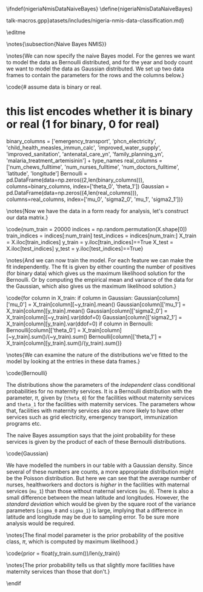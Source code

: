 \ifndef{nigeriaNmisDataNaiveBayes}
\define{nigeriaNmisDataNaiveBayes}

talk-macros.gpp}atasets/includes/nigeria-nmis-data-classification.md}

\editme

\notes{\subsection{Naive Bayes NMIS}}

\notes{We can now specify the naive Bayes model. For the genres we want to model the data as Bernoulli distributed, and for the year and body count we want to model the data as Gaussian distributed. We set up two data frames to contain the parameters for the rows and the columns below.}

\code{# assume data is binary or real.
# this list encodes whether it is binary or real (1 for binary, 0 for real)
binary_columns = ['emergency_transport',
		  'phcn_electricity',
          'child_health_measles_immun_calc',
		  'improved_water_supply', 
		  'improved_sanitation',
          'antenatal_care_yn', 
		  'family_planning_yn',
          'malaria_treatment_artemisinin'] + type_names
real_columns = ['num_chews_fulltime', 
                'num_nurses_fulltime', 
                'num_doctors_fulltime', 
		        'latitude', 
		        'longitude']
Bernoulli = pd.DataFrame(data=np.zeros((2,len(binary_columns))), columns=binary_columns, index=['theta_0', 'theta_1'])
Gaussian = pd.DataFrame(data=np.zeros((4,len(real_columns))), columns=real_columns, index=['mu_0', 'sigma2_0', 'mu_1', 'sigma2_1'])}

\notes{Now we have the data in a form ready for analysis, let's construct our data matrix.}

\code{num_train = 20000
indices = np.random.permutation(X.shape[0])
train_indices = indices[:num_train]
test_indices = indices[num_train:]
X_train = X.iloc[train_indices]
y_train = y.iloc[train_indices]==True
X_test = X.iloc[test_indices]
y_test = y.iloc[test_indices]==True}

\notes{And we can now train the model. For each feature we can make the fit independently. The fit is given by either counting the number of positives (for binary data) which gives us the maximum likelihood solution for the Bernoulli. Or by computing the empirical mean and variance of the data for the Gaussian, which also gives us the maximum likelihood solution.}

\code{for column in X_train:
    if column in Gaussian:
        Gaussian[column]['mu_0'] = X_train[column][~y_train].mean()
        Gaussian[column]['mu_1'] = X_train[column][y_train].mean()
        Gaussian[column]['sigma2_0'] = X_train[column][~y_train].var(ddof=0)
        Gaussian[column]['sigma2_1'] = X_train[column][y_train].var(ddof=0)
    if column in Bernoulli:
        Bernoulli[column]['theta_0'] = X_train[column][~y_train].sum()/(~y_train).sum()
        Bernoulli[column]['theta_1'] = X_train[column][y_train].sum()/(y_train).sum()}

\notes{We can examine the nature of the distributions we've fitted to the model by looking at the entries in these data frames.}

\code{Bernoulli}

The distributions show the parameters of the *independent* class conditional probabilities for no maternity services. It is a Bernoulli distribution with the parameter, $\pi$, given by (`theta_0`) for the facilities without maternity services and `theta_1` for the facilities with maternity services. The parameters whow that, facilities with maternity services also are more likely to have other services such as grid electricity, emergency transport, immunization programs etc. 

The naive Bayes assumption says that the joint probability for these services is given by the product of each of these Bernoulli distributions.

\code{Gaussian}

We have modelled the numbers in our table with a Gaussian density. Since several of these numbers are counts, a more appropriate distribution might be the Poisson distribution. But here we can see that the average number of nurses, healthworkers and doctors is *higher* in the facilities with maternal services (`mu_1`) than those without maternal services (`mu_0`). There is also a small difference between the mean latitude and longitudes. However, the *standard deviation* which would be given by the square root of the variance parameters (`sigma_0` and `sigma_1`) is large, implying that a difference in latitude and longitude may be due to sampling error. To be sure more analysis would be required.

\notes{The final model parameter is the prior probability of the positive class, $\pi$, which is computed by maximum likelihood.}

\code{prior = float(y_train.sum())/len(y_train)}

\notes{The prior probability tells us that slightly more facilities have maternity services than those that don't.}

\endif
